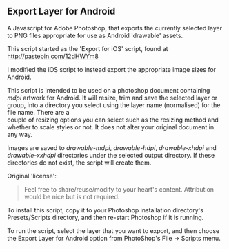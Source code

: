 ## Export Layer for Android

A Javascript for Adobe Photoshop, that exports the currently selected layer
to PNG files appropriate for use as Android 'drawable' assets.

This script started as the 'Export for iOS' script, found at <http://pastebin.com/12dHWYm8>

I modified the iOS script to instead export the appropriate image sizes for Android.
   
This script is intended to be used on a photoshop document containing _mdpi_ artwork for Android. It will resize, trim and save the selected layer or group, into a 
directory you select using the layer name (normalised) for the file name. There are a  
couple of resizing options you can select such as the
resizing method and whether to scale styles or not. It does not alter your original
document in any way.

Images are saved to _drawable-mdpi_, _drawable-hdpi_, _drawable-xhdpi_ and _drawable-xxhdpi_ 
directories under the selected output directory. If these directories do not exist, 
the script will create them.
 
Original 'license':
> Feel free to share/reuse/modify to your heart's content. 
>Attribution would be nice but is not required.

To install this script, copy it to your Photoshop installation directory's 
Presets/Scripts directory, and then re-start Photoshop if it is running.

To run the script, select the layer that you want to export, and then choose the
Export Layer for Android option from PhotoShop's File -> Scripts menu.
